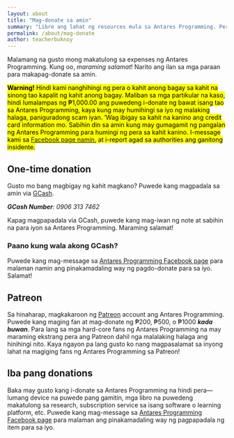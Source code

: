 ```yaml
---
layout: about
title: "Mag-donate sa amin"
summary: "Libre ang lahat ng resources mula sa Antares Programming. Pero kung gusto mong tumulong financially, ito ang mga puwede mong gawin."
permalink: /about/mag-donate
author: teacherbuknoy
---
```


Malamang na gusto mong makatulong sa expenses ng Antares Programming. Kung oo, <em>maraming salamat</em>! Narito ang ilan sa mga paraan para makapag-donate sa amin.

<mark class="note note--warning">
<strong>Warning!</strong> Hindi kami nanghihingi ng pera o kahit anong bagay sa kahit na sinong tao kapalit ng kahit anong bagay. Maliban sa mga partikular na kaso, hindi lumalampas ng &#8369;1,000.00 ang puwedeng i-donate ng bawat isang tao sa Antares Programming, kaya kung may humihingi sa iyo ng malaking halaga, paniguradong scam iyan. &rsquo;Wag ibigay sa kahit na kanino ang credit card information mo. Sabihin din sa amin kung may gumagamit ng pangalan ng Antares Programming para humingi ng pera sa kahit kanino. I-message kami sa <a rel="nofollow noopener noreferrer" target="_blank" href="https://facebook.com/antaresprogramming">Facebook page namin</a>, at i-report agad sa authorities ang ganitong insidente.
</mark>

## One-time donation
Gusto mo bang magbigay ng kahit magkano? Puwede kang magpadala sa amin via [GCash](https://gcash.com).

<address class="note">
<b>GCash Number</b>: 0906 313 7462
</address>

Kapag magpapadala via GCash, puwede kang mag-iwan ng note at sabihin na para iyon sa Antares Programming. Maraming salamat!

### Paano kung wala akong GCash?
Puwede kang mag-message sa [Antares Programming Facebook page](https://facebook.com/antaresprogramming) para malaman namin ang pinakamadaling way ng pagdo-donate para sa iyo. Salamat!

## Patreon
Sa hinaharap, magkakaroon ng [Patreon](https://patreon.com/) account ang Antares Programming. Puwede kang maging fan at mag-donate ng &#8369;200, &#8369;500, o &#8369;1000 <strong><em>kada buwan</em></strong>. Para lang sa mga hard-core fans ng Antares Programming na may maraming ekstrang pera ang Patreon dahil nga malalaking halaga ang hinihingi nito. Kaya ngayon pa lang gusto ko nang magpasalamat sa inyong lahat na magiging fans ng Antares Programming sa Patreon!

## Iba pang donations
Baka may gusto kang i-donate sa Antares Programming na hindi pera&mdash;lumang device na puwede pang gamitin, mga libro na puwedeng makatulong sa research, subscription service sa isang software o learning platform, etc. Puwede kang mag-message sa [Antares Programming Facebook page](https://facebook.com/antaresprogramming) para malaman ang pinakamadaling way ng pagpapadala ng item para sa iyo.
